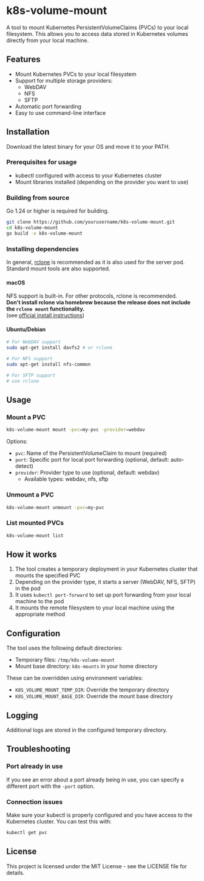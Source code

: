 # k8s-volume-mount

A tool to mount Kubernetes PersistentVolumeClaims (PVCs) to your local filesystem. This allows you to access data stored in Kubernetes volumes directly from your local machine.

## Features

- Mount Kubernetes PVCs to your local filesystem
- Support for multiple storage providers:
  - WebDAV
  - NFS
  - SFTP
- Automatic port forwarding
- Easy to use command-line interface

## Installation
Download the latest binary for your OS and move it to your PATH.

### Prerequisites for usage

- kubectl configured with access to your Kubernetes cluster
- Mount libraries installed (depending on the provider you want to use)

### Building from source
Go 1.24 or higher is required for building.

```bash
git clone https://github.com/yourusername/k8s-volume-mount.git
cd k8s-volume-mount
go build -o k8s-volume-mount
```

### Installing dependencies
In general, [rclone](https://rclone.org/) is recommended as it is also used for the server pod.
Standard mount tools are also supported.

#### macOS
NFS support is built-in. 
For other protocols, rclone is recommended.  
**Don't install rclone via homebrew because the release does not include the ``rclone mount`` functionality.**  
(see [official install instructions](https://rclone.org/install/))


#### Ubuntu/Debian
```bash
# For WebDAV support
sudo apt-get install davfs2 # or rclone

# For NFS support
sudo apt-get install nfs-common

# For SFTP support
# use rclone
```

## Usage
### Mount a PVC
```bash
k8s-volume-mount mount -pvc=my-pvc -provider=webdav
```
Options:
 - ``pvc``: Name of the PersistentVolumeClaim to mount (required)
 - ``port``: Specific port for local port forwarding (optional, default: auto-detect)
 - ``provider``: Provider type to use (optional, default: webdav)
   - Available types: webdav, nfs, sftp

### Unmount a PVC
```bash
k8s-volume-mount unmount -pvc=my-pvc
```

### List mounted PVCs
```bash
k8s-volume-mount list
```

## How it works

1. The tool creates a temporary deployment in your Kubernetes cluster that mounts the specified PVC
2. Depending on the provider type, it starts a server (WebDAV, NFS, SFTP) in the pod
3. It uses ``kubectl port-forward`` to set up port forwarding from your local machine to the pod
4. It mounts the remote filesystem to your local machine using the appropriate method

## Configuration

The tool uses the following default directories:
- Temporary files: `/tmp/k8s-volume-mount`
- Mount base directory: `k8s-mounts` in your home directory

These can be overridden using environment variables:
- `K8S_VOLUME_MOUNT_TEMP_DIR`: Override the temporary directory
- `K8S_VOLUME_MOUNT_BASE_DIR`: Override the mount base directory

## Logging
Additional logs are stored in the configured temporary directory.

## Troubleshooting

### Port already in use

If you see an error about a port already being in use, you can specify a different port with the `-port` option.

### Connection issues

Make sure your kubectl is properly configured and you have access to the Kubernetes cluster. You can test this with:

```bash
kubectl get pvc
```

## License
This project is licensed under the MIT License - see the LICENSE file for details.
